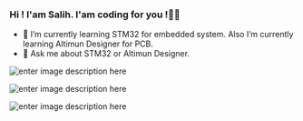 ﻿### Hi ! I'am Salih. I'am coding for you !🙋‍♂️

-   🌱  I’m currently learning STM32 for embedded system. Also I’m currently learning Altimun Designer for PCB.
-   💬  Ask me about STM32 or Altimun Designer.

![enter image description here](https://www.altium.com/documentation/sites/default/files/wiki_attachments/296650/RotationalSphere2.gif)

![enter image description here](https://electropeak.com/learn/wp-content/uploads/2019/07/stm_gif5.gif)

![enter image description here](https://raw.githubusercontent.com/BrunnerLivio/brunnerlivio/master/images/marquee.svg)
